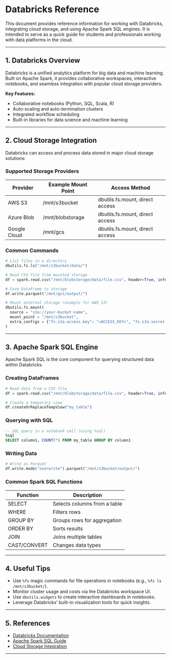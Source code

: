 # Databricks Reference

This document provides reference information for working with Databricks, integrating cloud storage, and using Apache Spark SQL engines. It is intended to serve as a quick guide for students and professionals working with data platforms in the cloud.

---

## 1. Databricks Overview

Databricks is a unified analytics platform for big data and machine learning. Built on Apache Spark, it provides collaborative workspaces, interactive notebooks, and seamless integration with popular cloud storage providers.

**Key Features:**
- Collaborative notebooks (Python, SQL, Scala, R)
- Auto-scaling and auto-termination clusters
- Integrated workflow scheduling
- Built-in libraries for data science and machine learning

---

## 2. Cloud Storage Integration

Databricks can access and process data stored in major cloud storage solutions:

### Supported Storage Providers

| Provider        | Example Mount Point           | Access Method                       |
|-----------------|------------------------------|-------------------------------------|
| AWS S3          | /mnt/s3bucket                | dbutils.fs.mount, direct access     |
| Azure Blob      | /mnt/blobstorage             | dbutils.fs.mount, direct access     |
| Google Cloud    | /mnt/gcs                     | dbutils.fs.mount, direct access     |

### Common Commands

```python
# List files in a directory
dbutils.fs.ls("/mnt/s3bucket/data/")

# Read CSV file from mounted storage
df = spark.read.csv("/mnt/blobstorage/data/file.csv", header=True, inferSchema=True)

# Save DataFrame to storage
df.write.parquet("/mnt/gcs/output/")

# Mount external storage (example for AWS S3)
dbutils.fs.mount(
  source = "s3a://your-bucket-name",
  mount_point = "/mnt/s3bucket",
  extra_configs = {"fs.s3a.access.key": "<ACCESS_KEY>", "fs.s3a.secret.key": "<SECRET_KEY>"}
)
```

---

## 3. Apache Spark SQL Engine

Apache Spark SQL is the core component for querying structured data within Databricks.

### Creating DataFrames

```python
# Read data from a CSV file
df = spark.read.csv("/mnt/blobstorage/data/file.csv", header=True, inferSchema=True)

# Create a temporary view
df.createOrReplaceTempView("my_table")
```

### Querying with SQL

```sql
-- SQL query in a notebook cell (using %sql)
%sql
SELECT column1, COUNT(*) FROM my_table GROUP BY column1
```

### Writing Data

```python
# Write as Parquet
df.write.mode("overwrite").parquet("/mnt/s3bucket/output/")
```

### Common Spark SQL Functions

| Function          | Description                              |
|-------------------|------------------------------------------|
| SELECT            | Selects columns from a table             |
| WHERE             | Filters rows                              |
| GROUP BY          | Groups rows for aggregation              |
| ORDER BY          | Sorts results                            |
| JOIN              | Joins multiple tables                    |
| CAST/CONVERT      | Changes data types                       |

---

## 4. Useful Tips

- Use `%fs` magic commands for file operations in notebooks (e.g., `%fs ls /mnt/s3bucket/`).
- Monitor cluster usage and costs via the Databricks workspace UI.
- Use `dbutils.widgets` to create interactive dashboards in notebooks.
- Leverage Databricks’ built-in visualization tools for quick insights.

---

## 5. References

- [Databricks Documentation](https://docs.databricks.com/)
- [Apache Spark SQL Guide](https://spark.apache.org/docs/latest/sql-programming-guide.html)
- [Cloud Storage Integration](https://docs.databricks.com/dbfs/mounts.html)

---
